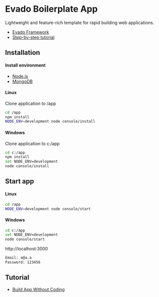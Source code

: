 # Evado Boilerplate App

Lightweight and feature-rich template for rapid building web applications.

- [Evado Framework](https://github.com/mkhorin/evado)
- [Step-by-step tutorial](http://nervebit.com)

## Installation

#### Install environment
- [Node.js](https://nodejs.org)
- [MongoDB](https://www.mongodb.com/download-center/community)

#### Linux
Clone application to /app
```sh
cd /app
npm install
NODE_ENV=development node console/install
```

#### Windows
Clone application to c:/app
```sh
cd c:/app
npm install
set NODE_ENV=development
node console/install
```

## Start app

#### Linux
```sh
cd /app
NODE_ENV=development node console/start
```

#### Windows
```sh
cd c:/app
set NODE_ENV=development
node console/start
```
 
http://localhost:3000
```sh
Email: a@a.a
Password: 123456
```

## Tutorial
- [Build App Without Coding](http://nervebit.com)